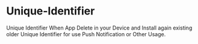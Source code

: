 # Unique-Identifier
Unique Identifier When App Delete in your Device and Install again existing older Unique Identifier for use Push Notification or Other Usage. 
